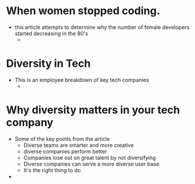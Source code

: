 # When women stopped coding. 
- this article attempts to determine why the number of female developers started decreasing in the 80's
  - [](https://www.npr.org/sections/money/2014/10/21/357629765/when-women-stopped-coding)

# Diversity in Tech
- This is an employee breakdown of key tech companies
  - [](https://www.npr.org/sections/money/2014/10/21/357629765/when-women-stopped-coding)

# Why diversity matters in your tech company
- Some of the key points from the article
  - Diverse teams are smarter and more creative
  - diverse companies perform better
  - Companies lose out on great talent by not diversifying
  - Diverse companies can serve a more diverse user base
  - It's the right thing to do
- [](usatoday.com/story/tech/columnist/2015/07/21/why-diversity-matters-your-tech-company/30419871/)